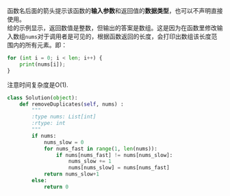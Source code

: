 函数名后面的箭头提示该函数的**输入参数**和返回值的**数据类型**，也可以不声明直接使用。  
给的示例显示，返回数值是整数，但输出的答案是数组。这是因为在函数里修改输入数组```nums```对于调用者是可见的，根据函数返回的长度，会打印出数组该长度范围内的所有元素。即：  
```python
for (int i = 0; i < len; i++) {
    print(nums[i]);
}
```
注意时间复杂度是O(1).  
```python
class Solution(object):
    def removeDuplicates(self, nums) :
        """
        :type nums: List[int]
        :rtype: int
        """
        if nums:
            nums_slow = 0
            for nums_fast in range(1, len(nums)):
                if nums[nums_fast] != nums[nums_slow]:
                    nums_slow += 1
                    nums[nums_slow] = nums[nums_fast]
            return nums_slow+1
        else:
            return 0
```

